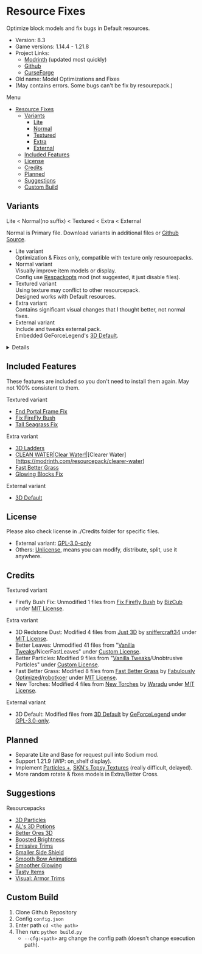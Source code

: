 # Resource Fixes

Optimize block models and fix bugs in Default resources.

- Version: 8.3
- Game versions: 1.14.4 - 1.21.8
- Project Links:
  - [Modrinth](https://modrinth.com/resourcepack/xq2isoUl) (updated most quickly)
  - [Github](https://github.com/Minecrafthyr/model_optis_and_fixes)
  - [CurseForge](https://legacy.curseforge.com/minecraft/texture-packs/resource-fixes)
- Old name: Model Optimizations and Fixes
- (May contains errors. Some bugs can't be fix by resourepack.)

Menu

- [Resource Fixes](#resource-fixes)
  - [Variants](#variants)
    - [Lite](#lite)
    - [Normal](#normal)
    - [Textured](#textured)
    - [Extra](#extra)
    - [External](#external)
  - [Included Features](#included-features)
  - [License](#license)
  - [Credits](#credits)
  - [Planned](#planned)
  - [Suggestions](#suggestions)
  - [Custom Build](#custom-build)

## Variants

Lite < Normal(no suffix) < Textured < Extra < External

Normal is Primary file. Download variants in additional files or [Github Source](https://github.com/Minecrafthyr/model_optis_and_fixes/tree/main/Zipped).

- Lite variant  
  Optimization & Fixes only, compatible with texture only resourcepacks.
- Normal variant  
  Visually improve item models or display.  
  Config use [Respackopts](https://modrinth.com/mod/TiF5QWZY) mod (not suggested, it just disable files).
- Textured variant  
  Using texture may conflict to other resourcepack.  
  Designed works with Default resources.
- Extra variant  
  Contains significant visual changes that I thought better, not normal fixes.
- External variant  
  Include and tweaks external pack.  
  Embedded GeForceLegend's [3D Default](https://modrinth.com/resourcepack/3d-default).

<details>

### Lite

- Anvil (one of [MC-109087](https://bugs.mojang.com/browse/MC/issues/MC-109087 "Faces of some blocks are not at all culled when said face is hidden by a solid, opaque block"), [MC-267895](https://bugs.mojang.com/browse/MC/issues/MC-267895 "Anvil's texture is mapped very strangely"))
- Beacon (one of [MC-109087](https://bugs.mojang.com/browse/MC/issues/MC-109087 "Faces of some blocks are not at all culled when said face is hidden by a solid, opaque block"))
- Bell Floor (one of [MC-109087](https://bugs.mojang.com/browse/MC/issues/MC-109087 "Faces of some blocks are not at all culled when said face is hidden by a solid, opaque block"))
- Big Dripleaf ([MC-221851](https://bugs.mojang.com/browse/MC/issues/MC-221851 "Tilted big dripleaf texture mirrored incorrectly from underneath"), [MC-224392](https://bugs.mojang.com/browse/MC/issues/MC-224392 "Big dripleaves are rendered too dark when blocks are placed adjacent to them while smooth lighting is enabled"))
- Blocks randomly rotate correction (a part of [MC-144914](https://bugs.mojang.com/browse/MC/issues/MC-144914 "Some blocks don't randomly rotate correctly"))
- Brewing Stand (one of [MC-109087](https://bugs.mojang.com/browse/MC/issues/MC-109087 "Faces of some blocks are not at all culled when said face is hidden by a solid, opaque block"), [MC-262410](https://bugs.mojang.com/browse/MC/issues/MC-262410 "Brewing stand arms appear darker than they should"), [MC-262464](https://bugs.mojang.com/browse/MC/issues/MC-262464 "The bottom texture of the rod in brewing stands is incorrect"))
- Button item is now using block model.
- Cauldron ([MC-262470](https://bugs.mojang.com/browse/MC/issues/MC-262470 "Cauldron models are very unoptimized, causing render lag"))
- Chain ([MC-236374](https://bugs.mojang.com/browse/MC/issues/MC-236374 "Chains are rendered too dark when blocks are placed adjacent to them while smooth lighting is enabled"))
- Chorus Flowers (one of [MC-109087](https://bugs.mojang.com/browse/MC/issues/MC-109087 "Faces of some blocks are not at all culled when said face is hidden by a solid, opaque block"), [MC-262641](https://bugs.mojang.com/browse/MC/issues/MC-262641 "Chorus flower models are incredibly unoptimized and cause serious rendering lag"))
- Fence Gates ([MC-262936](https://bugs.mojang.com/browse/MC/issues/MC-262936 "Some pixels of open fence gates are stretched"), [MC-262953](https://bugs.mojang.com/browse/MC/issues/MC-262953 "Fence gate models are very unoptimized, causing lag among other issues"))
- Fences (a part of [MC-279617](https://bugs.mojang.com/browse/MC/issues/MC-279617 "Bamboo fence multipart rendering optimization - requires texture mapping modification"), a part of [MC-267281](https://bugs.mojang.com/browse/MC/issues/MC-267281 "Fence multipart model system performance optimization"))
- Flower Pot (A part of [MC-262427](https://bugs.mojang.com/browse/MC/issues/MC-262427 "Flower pots and potted objects have very poorly optimized models and strange texture mapping"))
- Four Turtle Egg (one of [MC-109087](https://bugs.mojang.com/browse/MC/issues/MC-109087 "Faces of some blocks are not at all culled when said face is hidden by a solid, opaque block"))
- Heavy Core ([MC-269368](https://bugs.mojang.com/browse/MC/issues/MC-269368 "Heavy Core bottom face not culled by blocks below"))
- Hopper ([MC-262452](https://bugs.mojang.com/browse/MC/issues/MC-262452 "Hopper models are unoptimized and cause rendering lag"))
- Hopper and Cauldron display upside-down on head.
- Iron Bars ([MC-192420](https://bugs.mojang.com/browse/MC/issues/MC-192420 "Iron bars Z-fight on the bottom and top"), [MC-227330](https://bugs.mojang.com/browse/MC/issues/MC-227330 "The bottom texture of bars are flipped 180° and do not match the top"))
- Item Frames ([MC-262527](https://bugs.mojang.com/browse/MC/issues/MC-262527 "Item frame models are quite unoptimized"))
- Lantern ([MC-262460](https://bugs.mojang.com/browse/MC/issues/MC-262460 "Unneeded face in hanging lantern model"))
- Lever ([MC-141291](https://bugs.mojang.com/browse/MC/issues/MC-141291 "lever state blockstate json backwards"), [MC-262864](https://bugs.mojang.com/browse/MC/issues/MC-262864 "Lever base texture is mapped upside-down"))
- Lightning Rod ([MC-277766](https://bugs.mojang.com/browse/MC/issues/MC-277766 '"On" lightning rod bottom texture is still mapped incorrectly'), [MC-277767](https://bugs.mojang.com/browse/MC/issues/MC-277767 '"On" lightning rods still use ambient occlusion'))
- Mangrove Propagules ([MC-262676](https://bugs.mojang.com/browse/MC/issues/MC-262676 "Mangrove propagules appear darker than they should due to shading not being disabled"), [MC-262689](https://bugs.mojang.com/browse/MC/issues/MC-262689 "Hanging mangrove propagule models are comically unoptimized"), [MC-262696](https://bugs.mojang.com/browse/MC/issues/MC-262696 "Potted mangrove propagules appear darker than they should due to shading not being disabled"))
- Melon and pumpkin stems ([MC-236474](https://bugs.mojang.com/browse/MC/issues/MC-236474 "Melon and pumpkin stems appear much darker than they should"))
- Remove 1 duplicate face in Wildflowers and Pink Petals model.
- Resin Clumps, Sculk Vein, Vine & Glow Lichen ([MC-279521](https://bugs.mojang.com/browse/MC/issues/MC-279521 "Up & down faces of resin clumps, sculk veins, vines & glow lichen are not mirrored from behind"))
- Small Dripleaf
- Spawner ([MC-266463](https://bugs.mojang.com/browse/MC/issues/MC-266463 "The interior north and south faces of trial spawners are culled incorrectly"))
- Spore Blossom ([MC-214700](https://bugs.mojang.com/browse/MC/issues/MC-214700 "Spore blossom top leaf texture is not mirrored correctly from behind"), [MC-224195](https://bugs.mojang.com/browse/MC/issues/MC-224195 "Parity issue: Differences in the spore blossom model in JE/BE"))
- Stairs ([MC-262461](https://bugs.mojang.com/browse/MC/issues/MC-262461 "Stair models are unoptimized and can cause rendering lag"))
- Stonecutter ([MC-164741](https://bugs.mojang.com/browse/MC/issues/MC-164741 "Stonecutter blades are much brighter when north/south than east/west"))
- Sunflower ([MC-90566](https://bugs.mojang.com/browse/MC/issues/MC-90566 "The plants of sunflowers don't connect to their stems"), [MC-122701](https://bugs.mojang.com/browse/MC/issues/MC-122701 "Sunflowers are stretched"), [MC-201760](https://bugs.mojang.com/browse/MC/issues/MC-201760 "Sunflower top half cross model is not mirrored on the back"))
- Trapdoors ([MC-175626](https://bugs.mojang.com/browse/MC/issues/MC-175626 "Trapdoors are rendered too dark when blocks are placed adjacent to them while smooth lighting is enabled"))
- Tripwire (Hook) ([MC-262172](https://bugs.mojang.com/browse/MC/issues/MC-262172 "Tripwire hook model incorrect - stick does not attach to ring symmetrically"), [MC-262174](https://bugs.mojang.com/browse/MC/issues/MC-262174 "The section of tripwire that is attached to a tripwire hook is stretched"), [MC-262546](https://bugs.mojang.com/browse/MC/issues/MC-262546 "Texture mapping on tripwire hook rings appears to be wrong"), [MC-262598](https://bugs.mojang.com/browse/MC/issues/MC-262598 'Tripwire textures in the tripwire hook "attached: true" state have a wrong black rendering when the tripwire hook is attached to a non-transparent block'), [MC-262600](https://bugs.mojang.com/browse/MC/issues/MC-262600 "Tripwire texture can rotate unexpectedly when neighbouring connections change / is mapped inconsistently"))

### Normal

- Better Sculk Sensor Swing
- Cull Glass
  - This cause gap in some cases, but it's worth.
- Display
  - 3D Hopper, Cauldron, Comparator, Repeater, Candles, Torches, Lanterns, Lever, Cake, Sniffer Egg Turtle Egg, Flower Pot, Brewing Stand.
  - Block is a bit bigger in item frame.
  - End Rod matches 3D Torch style.
  - Handheld Arrow in [MC-201808](https://bugs.mojang.com/browse/MC/issues/MC-201808 "Arrows are held awkwardly in entities' hands").
  - Smaller Chorus Plant item.
  - Thin block translation in GUI is higher, less obscured by item count.
  - Thin block (and more blocks) display above the head instead of inside.
  - Tweak block rotation display ([MC-114274](https://bugs.mojang.com/browse/MC/issues/MC-114274 "The rotation of some blocks in hand/GUI does not match rotation when placed")).
  - Tweak mob head/skull item display ([MC-91869](https://bugs.mojang.com/browse/MC/issues/MC-91869 "Mob heads/skulls (except dragon head) are barely recognizable as such when held (held awkwardly in first person view")).
  - Tweak some items display, they are not floating on hand or head now.
  - Use front GUI light on Conduit, Torches, End Rod, Lanterns.
  - Spore Blossom upside down on ground.
- Modern Recipe Button Texture
- Modern Redstone Torch Texture
- Modern Spectator GUI Texture
- Small Backfaces
  - Cactus and small dripleaf has some pixels backface.

### Textured

- End Portal Frame Fix
  - Now you can see where it facing.
- Firefly Bush Fix
  - Add smooth translation in Firefly Bush animation.
- Item Frame Tweaks
  - Optimize Item Frame with Texture change.
- Misc
  - Make Particle Tweaks mod's ripple particle transparent.
  - Rabbit Stew Height is consistent with other bowled items.
- Modern Recipe Button Texture
- Modern Redstone Torch Texture
- Modern Spectator GUI Texture
- Tall Seagrass Fix
  - \-1 pixel height on Tall Seagrass Top texture to avoid it visually goes out of water.

### Extra

- 3D Ladder
- 3D Pointed Dripstone (for matching texture, model is bigger than collision box)
- 3D Redstone Dust
- Animation
  - Animation of flowing lava is now faster then still lava.
  - Kelp animation is slower.
- Better Cross
  - Flowers and fern is rescaled correctly.
  - Cross models are now has mirrored backface.
  - Add random rotation for 1 block tall (standard and potted) cross model.
- Better Fire
  - Fire texture is a bit transparent on body.
  - Sides of floor fire is lower than before (center does not change).
  - Sides of fire are tilted (in supported MC version).
- Better Leaves
  - Add inner back face.
  - Fast leaves waterlogged texture.
  - Better with [More Culling](https://modrinth.com/mod/moreculling)|[Cull Leaves](https://modrinth.com/mod/cull-leaves)
- Better Weather
  - White and light blue and more transparent rain.
  - Less snow.
- Better Particles
  - Better Effect particles.
  - Light blue Splash particle.
  - Heart, Damage, Golden Heart texture is hollowed.
- Consistent Planes
  - Sore plane-like models are now not floating, shadeless, has cullface.
- Clean Water
- Display
  - Block item is a bit bigger on ground.
- Fast Better Grass
  - Makes the following blocks use the top texture on their sides as well: (Snow-covered) Grass block, Dirt path, Podzol, Mycelium, (Warped|Crimson) Nylium, additionally Farmland.
  - Also make compatibly with [Full Paths](https://modrinth.com/mod/full-paths).
- Mirrored Pumpkin Blur
- Moist Farmland
  - Visualize Farmland "moisture" state 0 - 7.
- New Torches
  - All Torch has glowing outline model.
  - Better texture.
  - Handle of Torches is smoother.
- Respackopts
  - Config Fast Better Grass.
- Shadeless Lights
  - Light source blocks are shadeless. ([MC-296027](https://bugs.mojang.com/browse/MC/issues/MC-296027 "Certain Light-Emitting Blocks Lack Internal Glow in Java Edition"))
  - Light source items are using front GUI light.
- Square Shadow
  - Square entity shadow.
- Unlit Redstone Ore
  - Redstone Ore is darker on unlit state.
- Wide Bamboo
  - 4 pixel wide Bamboo.
  - Wider bamboo leaves ([MC-262691](https://bugs.mojang.com/browse/MC/issues/MC-262691 "The leaves planes in bamboo aren't as wide as they should be")).
  - Rotate bamboo leaves 5° (in supported MC version) to avoid z-fighting.

### External

- [3D Default](https://modrinth.com/resourcepack/3d-default)
  - Use Res Fixes features:
    - "Extra/New Torches",
    - "Normal/Display" Thin block | Flower Pot | Candle | Lightning Rod | Comparator | Repeater,
    - "Lite" & "Normal/Display" Anvil | Tripwire Hook,
    - "Extra/3D Iron Bars",
    - "Extra/Unlit Redstone Ore",
    - "Extra/Wide Bamboo",
    - "Extra/3D Redstone Dust".
  - Modified Shovel item model: Middle thin.
  - Emissive blocks are shadeless.
  - Edited Brewing Stand model.
  - Enable ambient occlusion for (Carved) Pumpkin, Hay Block.

</details>

## Included Features

These features are included so you don't need to install them again. May not 100% consistent to them.

Textured variant

- [End Portal Frame Fix](https://modrinth.com/resourcepack/end-portal-frame-fix)
- [Fix FireFly Bush](https://modrinth.com/resourcepack/firefly-bush-fix)
- [Tall Seagrass Fix](https://modrinth.com/resourcepack/tall-seagrass-fix)

Extra variant

- [3D Ladders](https://modrinth.com/resourcepack/3d-ladders)
- [CLEAN WATER](https://modrinth.com/resourcepack/clean-water)|[Clear Water!](https://modrinth.com/resourcepack/clear-water!)|[Clearer Water](https://modrinth.com/resourcepack/clearer-water)
- [Fast Better Grass](https://modrinth.com/resourcepack/fast-better-grass)
- [Glowing Blocks Fix](https://modrinth.com/resourcepack/glowing-blocks-fix)

External variant

- [3D Default](https://modrinth.com/resourcepack/3d-default)

## License

Please also check license in ./Credits folder for specific files.

- External variant: [GPL-3.0-only](https://spdx.org/licenses/GPL-3.0-only.html)
- Others: [Unlicense](https://spdx.org/licenses/Unlicense.html), means you can modify, distribute, split, use it anywhere.

## Credits

Textured variant

- Firefly Bush Fix: Unmodified 1 files from [Fix Firefly Bush](https://modrinth.com/project/FE7VLrn4) by [BizCub](https://modrinth.com/user/BizCub) under [MIT License](https://spdx.org/licenses/MIT.html).

Extra variant

- 3D Redstone Dust: Modified 4 files from [Just 3D](https://modrinth.com/project/EnOq8vEP) by [sniffercraft34](https://modrinth.com/user/sniffercraft34) under [MIT License](https://spdx.org/licenses/MIT.html).
- Better Leaves: Unmodified 41 files from "[Vanilla Tweaks](https://vanillatweaks.net/)/NicerFastLeaves" under [Custom License](https://vanillatweaks.net/terms/).
- Better Particles: Modified 9 files from "[Vanilla Tweaks](https://vanillatweaks.net/)/Unobtrusive Particles" under [Custom License](https://vanillatweaks.net/terms/).
- Fast Better Grass: Modified 8 files from [Fast Better Grass](https://modrinth.com/project/dspVZXKP) by [Fabulously Optimized](https://modrinth.com/organization/fabulously-optimized)/[robotkoer](https://modrinth.com/user/robotkoer) under [MIT License](https://spdx.org/licenses/MIT.html).
- New Torches: Modified 4 files from [New Torches](https://modrinth.com/project/Hrl26TBG) by [Waradu](https://modrinth.com/user/Waradu) under [MIT License](https://spdx.org/licenses/MIT.html).

External variant

- 3D Default: Modified files from [3D Default](https://modrinth.com/resourcepack/3d-default) by [GeForceLegend](https://modrinth.com/user/GeForceLegend) under [GPL-3.0-only](https://spdx.org/licenses/GPL-3.0-only.html).

## Planned

- Separate Lite and Base for request pull into Sodium mod.
- Support 1.21.9 (WIP: on_shelf display).
- Implement [Particles +](https://modrinth.com/resourcepack/particles%2B), [SKN's Topsy Textures](https://modrinth.com/resourcepack/skns-topsy-textures) (really difficult, delayed).
- More random rotate & fixes models in Extra/Better Cross.

## Suggestions

Resourcepacks

- [3D Particles](https://modrinth.com/resourcepack/3d-particles)
- [AL's 3D Potions](https://modrinth.com/resourcepack/als-3d-potions)
- [Better Ores 3D](https://modrinth.com/resourcepack/better-ores-3d)
- [Boosted Brightness](https://modrinth.com/resourcepack/boosted-brightness-rp)
- [Emissive Trims](https://modrinth.com/resourcepack/emissive-trims)
- [Smaller Side Shield](https://modrinth.com/resourcepack/smaller-side-shield)
- [Smooth Bow Animations](https://modrinth.com/resourcepack/smooth-bow-animations)
- [Smoother Glowing](https://modrinth.com/shader/smoother-glowing)
- [Tasty Items](https://modrinth.com/resourcepack/tasty-items)
- [Visual: Armor Trims](https://modrinth.com/resourcepack/visual-armor-trims)

## Custom Build

1. Clone Github Repository
2. Config `config.json`
3. Enter path `cd <the path>`
4. Then run: `python build.py`
   - `--cfg:<path>` arg change the config path (doesn't change execution path).
  
